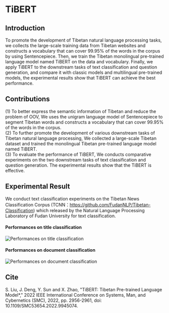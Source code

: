 # TiBERT
## Introduction
To promote the development of Tibetan natural language processing tasks, we collects the large-scale training data from Tibetan websites and constructs a vocabulary that can cover 99.95% of the words in the corpus by using Sentencepiece. Then, we train the Tibetan monolingual pre-trained language model named TiBERT on the data and vocabulary. Finally, we apply TiBERT to the downstream tasks of text classification and question generation, and compare it with classic models and multilingual pre-trained models, the experimental results show that TiBERT can achieve the best performance.

## Contributions
(1) To better express the semantic information of Tibetan and reduce the problem of OOV, We uses the unigram language model of Sentencepiece to segment Tibetan words and constructs a vocabulary that can cover 99.95% of the words in the corpus.  
(2) To further promote the development of various downstream tasks of Tibetan natural language processing, We collected a large-scale Tibetan dataset and trained the monolingual Tibetan pre-trained language model named TiBERT.  
(3) To evaluate the performance of TiBERT, We conducts comparative experiments on the two downstream tasks of text classification and question generation. The experimental results show that the TiBERT is effective.

## Experimental Result
We conduct text classification experiments on the Tibetan News Classification Corpus (TCNN：https://github.com/FudanNLP/Tibetan-Classification) which released by the Natural Language Processing Laboratory of Fudan University for text classification.  
#### Performances on title classification 
![Performances on title classification](https://github.com/user-attachments/assets/05661c27-bade-46f3-b3f5-544d5d45ac99)
#### Performances on document classification  
![Performances on document classification](https://github.com/user-attachments/assets/683479ee-a17a-4ab7-ac5c-65c80acffbce)


## Cite
S. Liu, J. Deng, Y. Sun and X. Zhao, "TiBERT: Tibetan Pre-trained Language Model*," 2022 IEEE International Conference on Systems, Man, and Cybernetics (SMC), 2022, pp. 2956-2961, doi: 10.1109/SMC53654.2022.9945074.
